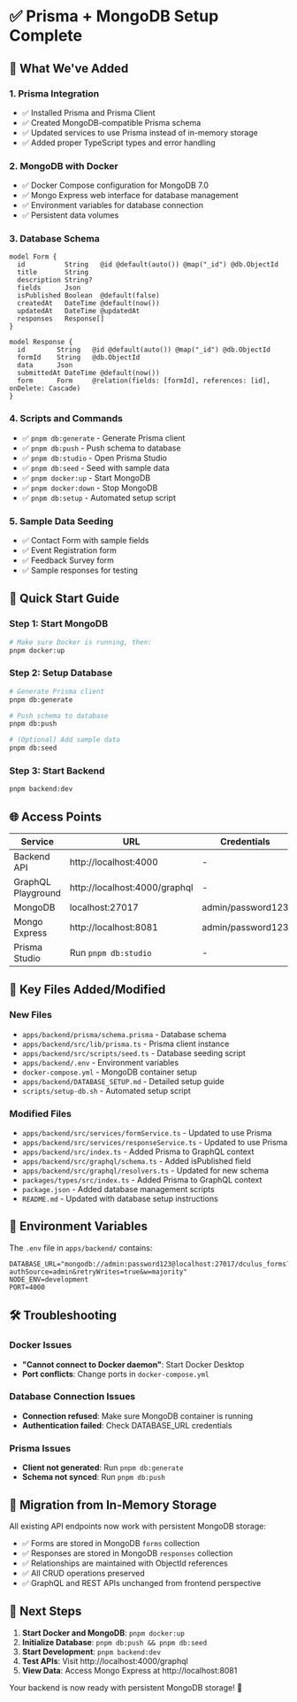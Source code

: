 # ✅ Prisma + MongoDB Setup Complete

## 🎉 What We've Added

### 1. **Prisma Integration**
- ✅ Installed Prisma and Prisma Client
- ✅ Created MongoDB-compatible Prisma schema
- ✅ Updated services to use Prisma instead of in-memory storage
- ✅ Added proper TypeScript types and error handling

### 2. **MongoDB with Docker**
- ✅ Docker Compose configuration for MongoDB 7.0
- ✅ Mongo Express web interface for database management
- ✅ Environment variables for database connection
- ✅ Persistent data volumes

### 3. **Database Schema**
```prisma
model Form {
  id          String   @id @default(auto()) @map("_id") @db.ObjectId
  title       String
  description String?
  fields      Json
  isPublished Boolean  @default(false)
  createdAt   DateTime @default(now())
  updatedAt   DateTime @updatedAt
  responses   Response[]
}

model Response {
  id        String   @id @default(auto()) @map("_id") @db.ObjectId
  formId    String   @db.ObjectId
  data      Json
  submittedAt DateTime @default(now())
  form      Form     @relation(fields: [formId], references: [id], onDelete: Cascade)
}
```

### 4. **Scripts and Commands**
- ✅ `pnpm db:generate` - Generate Prisma client
- ✅ `pnpm db:push` - Push schema to database
- ✅ `pnpm db:studio` - Open Prisma Studio
- ✅ `pnpm db:seed` - Seed with sample data
- ✅ `pnpm docker:up` - Start MongoDB
- ✅ `pnpm docker:down` - Stop MongoDB
- ✅ `pnpm db:setup` - Automated setup script

### 5. **Sample Data Seeding**
- ✅ Contact Form with sample fields
- ✅ Event Registration form
- ✅ Feedback Survey form
- ✅ Sample responses for testing

## 🚀 Quick Start Guide

### Step 1: Start MongoDB
```bash
# Make sure Docker is running, then:
pnpm docker:up
```

### Step 2: Setup Database
```bash
# Generate Prisma client
pnpm db:generate

# Push schema to database
pnpm db:push

# (Optional) Add sample data
pnpm db:seed
```

### Step 3: Start Backend
```bash
pnpm backend:dev
```

## 🌐 Access Points

| Service | URL | Credentials |
|---------|-----|-------------|
| Backend API | http://localhost:4000 | - |
| GraphQL Playground | http://localhost:4000/graphql | - |
| MongoDB | localhost:27017 | admin/password123 |
| Mongo Express | http://localhost:8081 | admin/password123 |
| Prisma Studio | Run `pnpm db:studio` | - |

## 📁 Key Files Added/Modified

### New Files
- `apps/backend/prisma/schema.prisma` - Database schema
- `apps/backend/src/lib/prisma.ts` - Prisma client instance
- `apps/backend/src/scripts/seed.ts` - Database seeding script
- `apps/backend/.env` - Environment variables
- `docker-compose.yml` - MongoDB container setup
- `apps/backend/DATABASE_SETUP.md` - Detailed setup guide
- `scripts/setup-db.sh` - Automated setup script

### Modified Files
- `apps/backend/src/services/formService.ts` - Updated to use Prisma
- `apps/backend/src/services/responseService.ts` - Updated to use Prisma
- `apps/backend/src/index.ts` - Added Prisma to GraphQL context
- `apps/backend/src/graphql/schema.ts` - Added isPublished field
- `apps/backend/src/graphql/resolvers.ts` - Updated for new schema
- `packages/types/src/index.ts` - Added Prisma to GraphQL context
- `package.json` - Added database management scripts
- `README.md` - Updated with database setup instructions

## 🔧 Environment Variables

The `.env` file in `apps/backend/` contains:
```env
DATABASE_URL="mongodb://admin:password123@localhost:27017/dculus_forms?authSource=admin&retryWrites=true&w=majority"
NODE_ENV=development
PORT=4000
```

## 🛠️ Troubleshooting

### Docker Issues
- **"Cannot connect to Docker daemon"**: Start Docker Desktop
- **Port conflicts**: Change ports in `docker-compose.yml`

### Database Connection Issues
- **Connection refused**: Make sure MongoDB container is running
- **Authentication failed**: Check DATABASE_URL credentials

### Prisma Issues
- **Client not generated**: Run `pnpm db:generate`
- **Schema not synced**: Run `pnpm db:push`

## 🔄 Migration from In-Memory Storage

All existing API endpoints now work with persistent MongoDB storage:
- ✅ Forms are stored in MongoDB `forms` collection
- ✅ Responses are stored in MongoDB `responses` collection
- ✅ Relationships are maintained with ObjectId references
- ✅ All CRUD operations preserved
- ✅ GraphQL and REST APIs unchanged from frontend perspective

## 🔮 Next Steps

1. **Start Docker and MongoDB**: `pnpm docker:up`
2. **Initialize Database**: `pnpm db:push && pnpm db:seed`
3. **Start Development**: `pnpm backend:dev`
4. **Test APIs**: Visit http://localhost:4000/graphql
5. **View Data**: Access Mongo Express at http://localhost:8081

Your backend is now ready with persistent MongoDB storage! 🚀
